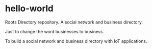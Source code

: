 # hello-world

Roots Directory repository. A social network and business directory.

Just to change the word businesses to business.

To build a social network and business directory with IoT applications.
